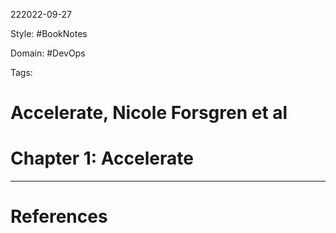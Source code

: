 222022-09-27

Style: #BookNotes 

Domain: #DevOps 

Tags:

# Accelerate, Nicole Forsgren et al

# Chapter 1: Accelerate



___
# References
